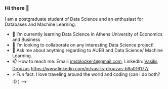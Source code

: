 ### Hi there 👋

<!--
**VassilisDrouzas/VassilisDrouzas** is a ✨ _special_ ✨ repository because its `README.md` (this file) appears on your GitHub profile.
-->
I am a postgraduate student of Data Science and an enthusiast for Databases and Machine Learning.

- 🌱 I’m currently learning Data Science in Athens University of Economics and Business
- 👯 I’m looking to collaborate on any interesting Data Science project!
- 💬 Ask me about anything regarding to AUEB and Data Science/ Machine Learning.
- 📫 How to reach me: Email: [jmsblocker4@gmail.com](mailto:jmsblocker4@gmail.com), LinkedIn: [Vasilis Drouzas](https://www.linkedin.com/in/vasilis-drouzas-b9a016177/)
https://www.linkedin.com/in/vasilis-drouzas-b9a016177/
- ⚡ Fun fact: I love traveling around the world and coding (can i do both? :D )
-->
